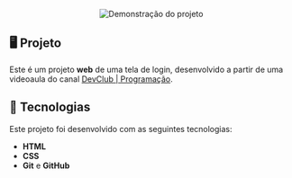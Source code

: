 <p align="center">
  <img src="./github/preview.png" alt="Demonstração do projeto" width=""100%>
</p>

## 🖥️ Projeto
Este é um projeto **web** de uma tela de login, desenvolvido a partir de uma videoaula do canal [DevClub | Programação](https://www.youtube.com/@canaldevclub).

## 🚀 Tecnologias
Este projeto foi desenvolvido com as seguintes tecnologias:

- **HTML**
- **CSS**
- **Git** e **GitHub**